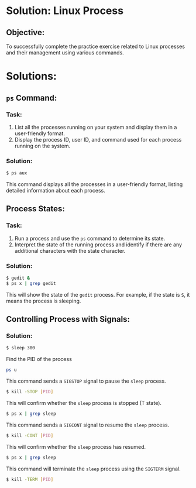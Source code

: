 # Solution: Linux Process

## Objective:

To successfully complete the practice exercise related to Linux processes and their management using various commands.

# Solutions:

## **`ps` Command:**

### Task:

1. List all the processes running on your system and display them in a user-friendly format.
2. Display the process ID, user ID, and command used for each process running on the system.

### Solution:

```bash
$ ps aux
```

This command displays all the processes in a user-friendly format, listing detailed information about each process.

## **Process States:**

### Task:

1. Run a process and use the `ps` command to determine its state.
2. Interpret the state of the running process and identify if there are any additional characters with the state character.

### Solution:

```bash
$ gedit &
$ ps x | grep gedit
```

This will show the state of the `gedit` process. For example, if the state is `S`, it means the process is sleeping.

## **Controlling Process with Signals:**

### Solution:

```bash
$ sleep 300
```

Find the PID of the process

```bash
ps u 
```

This command sends a `SIGSTOP` signal to pause the `sleep` process.
```bash
$ kill -STOP [PID]
```


This will confirm whether the `sleep` process is stopped (T state).

```bash
$ ps x | grep sleep
```

This command sends a `SIGCONT` signal to resume the `sleep` process.

```bash
$ kill -CONT [PID]
```

This will confirm whether the `sleep` process has resumed.

```bash
$ ps x | grep sleep
```


This command will terminate the `sleep` process using the `SIGTERM` signal.
```bash
$ kill -TERM [PID]
```



